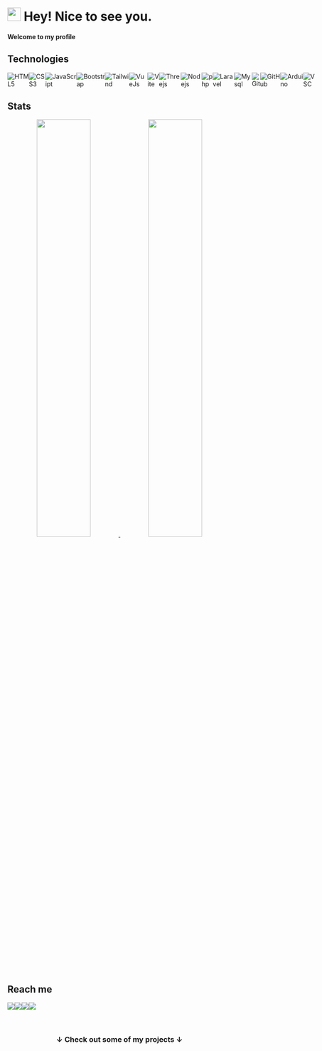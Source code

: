 <h1><img src="https://emojis.slackmojis.com/emojis/images/1531849430/4246/blob-sunglasses.gif?1531849430" width="30"/> Hey! Nice to see you.</h1>


#### Welcome to my profile

##  Technologies

<div style="display:flex;">
 <img alt="HTML5" src="https://img.shields.io/badge/HTML5-E34F26?style=for-the-badge&logo=html5&logoColor=white"> 
 <img alt="CSS3" src="https://img.shields.io/badge/CSS3-1572B6?style=for-the-badge&logo=css3&logoColor=white">
 <img alt="JavaScript" src="https://img.shields.io/badge/JavaScript-323330?style=for-the-badge&logo=javascript&logoColor=F7DF1E">
 <img alt="Bootstrap" src="https://img.shields.io/badge/Bootstrap-563D7C?style=for-the-badge&logo=bootstrap&logoColor=white">
 <img alt="Tailwind" src="https://img.shields.io/badge/Tailwind_CSS-38B2AC?style=for-the-badge&logo=tailwind-css&logoColor=white">
 <img alt="VueJs" src="https://img.shields.io/badge/Vue.js-35495E?style=for-the-badge&logo=vuedotjs&logoColor=4FC08D">
 <img alt="Vite" src="https://img.shields.io/badge/Vite-B73BFE?style=for-the-badge&logo=vite&logoColor=FFD62E">
 <img alt="Threejs" src="https://img.shields.io/badge/ThreeJs-black?style=for-the-badge&logo=three.js&logoColor=white">
 <img alt="Nodejs" src="https://img.shields.io/badge/Node.js-339933?style=for-the-badge&logo=nodedotjs&logoColor=white">
 <img alt="php" src="https://img.shields.io/badge/PHP-777BB4?style=for-the-badge&logo=php&logoColor=white">
 <img alt="Laravel" src="https://img.shields.io/badge/Laravel-FF2D20?style=for-the-badge&logo=laravel&logoColor=white">
 <img alt="Mysql" src="https://img.shields.io/badge/MySQL-005C84?style=for-the-badge&logo=mysql&logoColor=white">
 <img alt="Git" src="https://img.shields.io/badge/GIT-E44C30?style=for-the-badge&logo=git&logoColor=white">
 <img alt="GitHub" src="https://img.shields.io/badge/GitHub-100000?style=for-the-badge&logo=github&logoColor=white">
 <img alt="Arduino" src="https://img.shields.io/badge/Arduino-00979D?style=for-the-badge&logo=Arduino&logoColor=white">
<img alt="VSC" src="https://img.shields.io/badge/Visual_Studio_Code-0078D4?style=for-the-badge&logo=visual%20studio%20code&logoColor=white">
</div>

## Stats

<p align="center">
 <a href="https://github-readme-stats.vercel.app/api?username=Vincenzo117&show_icons=true&theme=synthwave&include_all_commits=true" target="_blank">
  <img width='49%' src="https://github-readme-stats.vercel.app/api?username=Vincenzo117&show_icons=true&theme=synthwave&include_all_commits=true" />
 </a>
 <a href="https://github-readme-streak-stats.herokuapp.com/?user=Vincenzo117&theme=synthwave" target="_blank">
  <img width='49%' src="https://github-readme-streak-stats.herokuapp.com/?user=Vincenzo117&theme=synthwave" /> 
 </a> 
</p>



 ## Reach me 
 <div style="display:flex;">
  <a href='mailto: vincenzocasconedev@gmail.com'>	<img src='https://img.shields.io/badge/Gmail-D14836?style=for-the-badge&logo=gmail&logoColor=white'></a> 
  <a href='https://www.linkedin.com/in/vincenzo-cascone-570562231/'> <img src='https://img.shields.io/badge/LinkedIn-0077B5?style=for-the-badge&   logo=linkedin&logoColor=white'> </a>
  <a href='https://github.com/Vincenzo117'> <img src='https://img.shields.io/badge/GitHub-100000?style=for-the-badge&logo=github&logoColor=white'> </a>
  <a href='https://discordapp.com/users/949296091923365898'> <img src='https://img.shields.io/badge/Discord-5865F2?style=for-the-badge&logo=discord&logoColor=white'> </a>
</div>
<br> <br>
<h3 align="center">&darr; Check out some of my projects &darr; </h3>

<!--
![Visitor Badge](https://visitor-badge.laobi.icu/badge?page_id=Vincenzo117)

<img src="https://github-profile-summary-cards.vercel.app/api/cards/profile-details?username=Vincenzo117&theme=dracula&hide_border=true" />
**Vincenzo117/Vincenzo117** is a ✨ _special_ ✨ repository because its `README.md` (this file) appears on your GitHub profile.

Here are some ideas to get you started:

- 🔭 I’m currently working on ...
- 🌱 I’m currently learning ...
- 👯 I’m looking to collaborate on ...
- 🤔 I’m looking for help with ...
- 💬 Ask me about ...
- 📫 How to reach me: ...
- 😄 Pronouns: ...
- ⚡ Fun fact: ...
-->
